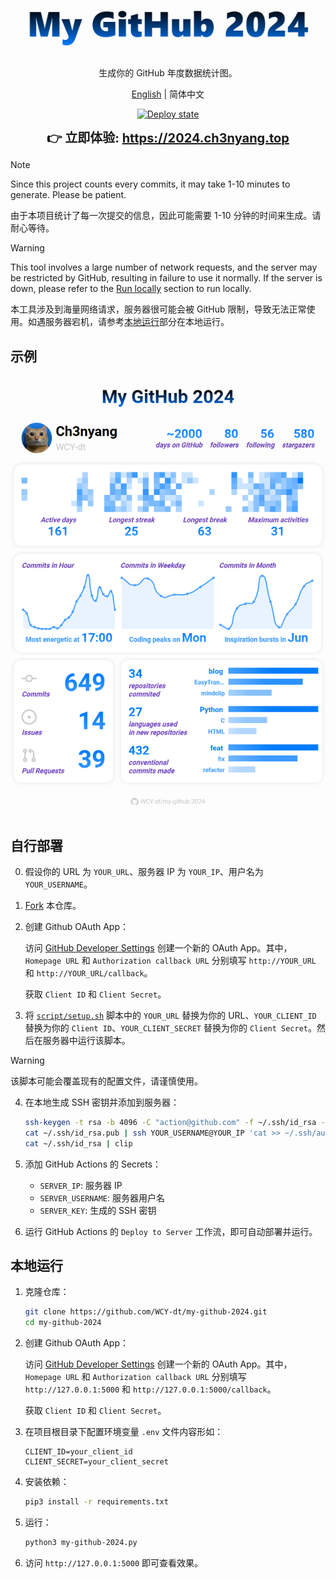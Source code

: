 <div align="center">
  <img src="logo.png" alt="logo" />

  生成你的 GitHub 年度数据统计图。

  [English](README.md) | 简体中文

  [![Deploy state](https://github.com/WCY-dt/my-github-2024/actions/workflows/deploy.yml/badge.svg)](https://github.com/WCY-dt/my-github-2024/actions/workflows/deploy.yml)

  <strong style="font-size: 20px;">👉 立即体验: <a href="https://2024.ch3nyang.top">https://2024.ch3nyang.top</a></strong>
</div>

> [!NOTE]
>
> Since this project counts every commits, it may take 1-10 minutes to generate. Please be patient.
>
> 由于本项目统计了每一次提交的信息，因此可能需要 1-10 分钟的时间来生成。请耐心等待。


> [!WARNING]
>
> This tool involves a large number of network requests, and the server may be restricted by GitHub, resulting in failure to use it normally. If the server is down, please refer to the [Run locally](README.md#run-locally) section to run locally.
>
> 本工具涉及到海量网络请求，服务器很可能会被 GitHub 限制，导致无法正常使用。如遇服务器宕机，请参考[本地运行](#本地运行)部分在本地运行。

## 示例

![example](example.png)

## 自行部署

0. 假设你的 URL 为 `YOUR_URL`、服务器 IP 为 `YOUR_IP`、用户名为 `YOUR_USERNAME`。

1. [Fork](https://github.com/WCY-dt/my-github-2024/fork) 本仓库。

2. 创建 Github OAuth App：

    访问 [GitHub Developer Settings](https://developer.github.com/settings/applications/new) 创建一个新的 OAuth App。其中，`Homepage URL` 和 `Authorization callback URL` 分别填写 `http://YOUR_URL` 和 `http://YOUR_URL/callback`。

    获取 `Client ID` 和 `Client Secret`。

3. 将 [`script/setup.sh`](script/setup.sh) 脚本中的 `YOUR_URL` 替换为你的 URL、`YOUR_CLIENT_ID` 替换为你的 `Client ID`、`YOUR_CLIENT_SECRET` 替换为你的 `Client Secret`。然后在服务器中运行该脚本。

> [!WARNING]
>
> 该脚本可能会覆盖现有的配置文件，请谨慎使用。

4. 在本地生成 SSH 密钥并添加到服务器：

    ```bash
    ssh-keygen -t rsa -b 4096 -C "action@github.com" -f ~/.ssh/id_rsa -N ""
    cat ~/.ssh/id_rsa.pub | ssh YOUR_USERNAME@YOUR_IP 'cat >> ~/.ssh/authorized_keys'
    cat ~/.ssh/id_rsa | clip
    ```

5. 添加 GitHub Actions 的 Secrets：

    - `SERVER_IP`: 服务器 IP
    - `SERVER_USERNAME`: 服务器用户名
    - `SERVER_KEY`: 生成的 SSH 密钥

6. 运行 GitHub Actions 的 `Deploy to Server` 工作流，即可自动部署并运行。

## 本地运行

1. 克隆仓库：

    ```bash
    git clone https://github.com/WCY-dt/my-github-2024.git
    cd my-github-2024
    ```

2. 创建 Github OAuth App：

    访问 [GitHub Developer Settings](https://developer.github.com/settings/applications/new) 创建一个新的 OAuth App。其中，`Homepage URL` 和 `Authorization callback URL` 分别填写 `http://127.0.0.1:5000` 和 `http://127.0.0.1:5000/callback`。

    获取 `Client ID` 和 `Client Secret`。

3. 在项目根目录下配置环境变量 `.env` 文件内容形如：

    ```env
    CLIENT_ID=your_client_id
    CLIENT_SECRET=your_client_secret
    ```

4. 安装依赖：

    ```bash
    pip3 install -r requirements.txt
    ```

5. 运行：

    ```bash
    python3 my-github-2024.py
    ```

6. 访问 `http://127.0.0.1:5000` 即可查看效果。

